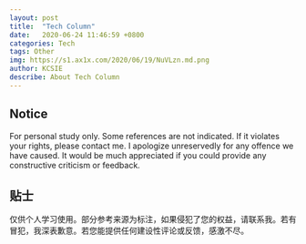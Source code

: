 ```yaml
---
layout: post
title:  "Tech Column"
date:   2020-06-24 11:46:59 +0800
categories: Tech
tags: Other
img: https://s1.ax1x.com/2020/06/19/NuVLzn.md.png
author: KCSIE
describe: About Tech Column
---
```




## Notice

For personal study only. Some references are not indicated. If it violates your rights, please contact me. I apologize unreservedly for any offence we have caused. It would be much appreciated if you could provide any constructive criticism or feedback.



## 贴士

仅供个人学习使用。部分参考来源为标注，如果侵犯了您的权益，请联系我。若有冒犯，我深表歉意。若您能提供任何建设性评论或反馈，感激不尽。



